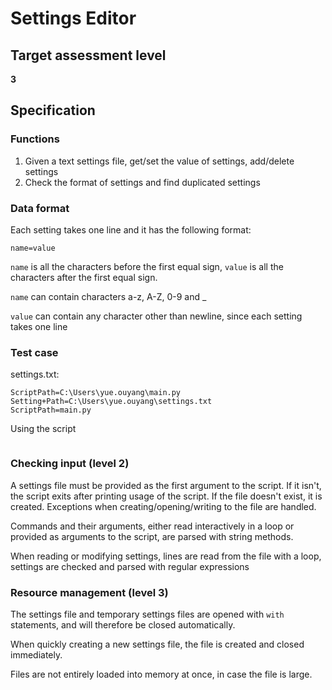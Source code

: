 # Settings Editor

## Target assessment level

**3**

## Specification

### Functions

1. Given a text settings file, get/set the value of settings, add/delete settings
2. Check the format of settings and find duplicated settings

### Data format

Each setting takes one line and it has the following format:

```
name=value
```

`name` is all the characters before the first equal sign, `value` is all the characters after the first equal sign.

`name` can contain characters a-z, A-Z, 0-9 and _

`value` can contain any character other than newline, since each setting takes one line

### Test case

settings.txt:

```
ScriptPath=C:\Users\yue.ouyang\main.py
Setting+Path=C:\Users\yue.ouyang\settings.txt
ScriptPath=main.py
```

Using the script

```

```

### Checking input (level 2)

A settings file must be provided as the first argument to the script. If it isn't, the script exits after printing usage of the script. If the file doesn't exist, it is created. Exceptions when creating/opening/writing to the file are handled.

Commands and their arguments, either read interactively in a loop or provided as arguments to the script, are parsed with string methods.

When reading or modifying settings, lines are read from the file with a loop, settings are checked and parsed with regular expressions

### Resource management (level 3)

The settings file and temporary settings files are opened with `with` statements, and will therefore be closed automatically.

When quickly creating a new settings file, the file is created and closed immediately.

Files are not entirely loaded into memory at once, in case the file is large.
